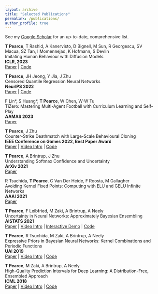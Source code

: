 ```yaml
---
layout: archive
title: "Selected Publications"
permalink: /publications/
author_profile: true
---
```


See my [Google Scholar](https://scholar.google.co.uk/citations?hl=en&user=09k1kdQAAAAJ&view_op=list_works&sortby=pubdate) for an up-to-date, comprehensive list.  

__T Pearce__, T Rashid, A Kanervisto, D Bignell, M Sun, R Georgescu, SV Macua, SZ Tan, I Momennejad, K Hofmann, S Devlin  
Imitating Human Behaviour with Diffusion Models  
__ICLR, 2023__  
[Paper](https://arxiv.org/abs/2301.10677) | [Code](https://github.com/microsoft/Imitating-Human-Behaviour-w-Diffusion)

__T Pearce__, JH Jeong, Y Jia, J Zhu  
Censored Quantile Regression Neural Networks  
__NeurIPS 2022__  
[Paper](https://arxiv.org/abs/2205.13496)  | [Code](https://github.com/TeaPearce/Censored_Quantile_Regression_NN)

F Lin*, S Huang*, __T Pearce__, W Chen, W-W Tu  
TiZero: Mastering Multi-Agent Football with Curriculum Learning and Self-Play  
__AAMAS 2023__  
[Paper](https://arxiv.org/abs/2302.07515)

__T Pearce__, J Zhu  
Counter-Strike Deathmatch with Large-Scale Behavioural Cloning  
__IEEE Conference on Games 2022, Best Paper Award__  
[Paper](https://arxiv.org/abs/2104.04258) | [Video Intro](https://youtu.be/rnz3lmfSHv0) | [Code](https://github.com/TeaPearce/Counter-Strike_Behavioural_Cloning)

__T Pearce__, A Brintrup, J Zhu  
Understanding Softmax Confidence and Uncertainty   
__ArXiv 2021__  
[Paper](https://arxiv.org/abs/1810.05546) 

R Tsuchida, __T Pearce__, C Van Der Heide, F Roosta, M Gallagher  
Avoiding Kernel Fixed Points: Computing with ELU and GELU Infinite Networks  
__AAAI 2021__  
[Paper](https://arxiv.org/abs/2002.08517)  

__T Pearce__, F Leibfried, M Zaki, A Brintrup, A Neely  
Uncertainty in Neural Networks: Approximately Bayesian Ensembling  
__AISTATS 2021__  
[Paper](https://arxiv.org/abs/1810.05546) | [Video Intro](https://youtu.be/eBKqvgecRjc) | [Interactive Demo](https://teapearce.github.io/portfolio/)  | [Code](https://github.com/TeaPearce/Bayesian_NN_Ensembles)

__T Pearce__, R Tsuchida, M Zaki, A Brintrup, A Neely  
Expressive Priors in Bayesian Neural Networks: Kernel Combinations and Periodic Functions  
__UAI 2019__  
[Paper](https://arxiv.org/abs/1905.06076) | [Video Intro](https://youtu.be/D5pfY12BuyA)  | [Code](https://github.com/TeaPearce/Expressive_Priors_in_BNNs)

__T Pearce__, M Zaki, A Brintrup, A Neely  
High-Quality Prediction Intervals for Deep Learning: A Distribution-Free, Ensembled Approach   
__ICML 2018__  
[Paper](https://arxiv.org/abs/1802.07167) | [Video Intro](https://crossminds.ai/video/high-quality-prediction-intervals-for-deep-learning-a-distribution-free-ensembled-approach-6064c11294c854625bdac99b/)  | [Code](https://github.com/TeaPearce/Deep_Learning_Prediction_Intervals)
